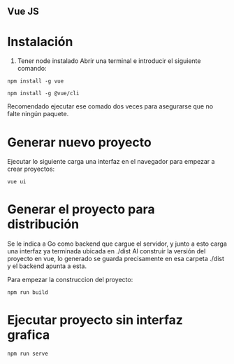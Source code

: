
## Vue JS
# Instalación
1. Tener node instalado
Abrir una terminal e introducir el siguiente comando:
```
npm install -g vue
```
 
```
npm install -g @vue/cli
```
Recomendado ejecutar ese comado dos veces para asegurarse que no falte ningún paquete.

# Generar nuevo proyecto
Ejecutar lo siguiente carga una interfaz en el navegador para empezar a crear proyectos:
```
vue ui
```
# Generar el proyecto para distribución
Se le indica a Go como backend que cargue el servidor, y junto a esto carga una interfaz ya terminada ubicada en ./dist
Al construir la versión del proyecto en vue, lo generado se guarda precisamente en esa carpeta ./dist y el backend apunta a esta.

Para empezar la construccion del proyecto:
```
npm run build
```

# Ejecutar proyecto sin interfaz grafica
```
npm run serve
```